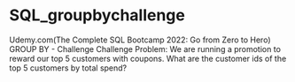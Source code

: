 # SQL_groupbychallenge
Udemy.com(The Complete SQL Bootcamp 2022: Go from Zero to Hero)
GROUP BY - Challenge
Challenge Problem: We are running a promotion to reward our top 5 customers with coupons. What are the customer ids of the top 5 customers by total spend?
